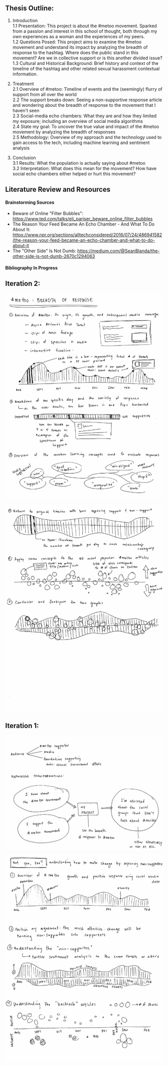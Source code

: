 
## Thesis Outline:

1. Introduction
<br> 1.1 Presentation: This project is about the #metoo movement. Sparked from a passion and interest in this school of thought, both through my own experiences as a woman and the experiences of my peers.
<br> 1.2 Questions Posed: This project aims to examine the #metoo movement and understand its impact by analyzing the breadth of response to the hashtag. Where does the public stand in this movement? Are we in collective support or is this another divided issue?
<br> 1.3 Cultural and Historical Background: Brief history and context of the timeline of the hashtag and other related sexual harassment contextual information.

2. Treatment
<br>2.1 Overview of #metoo: Timeline of events and the (seemingly) flurry of support from all over the world
<br>2.2 The support breaks down: Seeing a non-supportive response article and wondering about the breadth of response to the movement that I haven't seen
<br>2.3 Social-media echo chambers:  What they are and how they limited my exposure; including an overview of social media algorithms
<br>2.4 State my goal: To uncover the true value and impact of the #metoo movement by analyzing the breadth of responses
<br>2.5 Methodology: Overview of my approach and the technology used to gain access to the tech, including machine learning and sentiment analysis

3. Conclusion
<br>3.1 Results: What the population is actually saying about #metoo
<br>3.2 Interpretation: What does this mean for the movement? How have social echo chambers either helped or hurt this movement?


## Literature Review and Resources

#### Brainstorming Sources

* Beware of Online "Filter Bubbles": https://www.ted.com/talks/eli_pariser_beware_online_filter_bubbles
* The Reason Your Feed Became An Echo Chamber - And What To Do About It: https://www.npr.org/sections/alltechconsidered/2016/07/24/486941582/the-reason-your-feed-became-an-echo-chamber-and-what-to-do-about-it
* The "Other Side" Is Not Dumb: https://medium.com/@SeanBlanda/the-other-side-is-not-dumb-2670c1294063


#### Bibliography In Progress

## Iteration 2:

![metoo_2.1](images/metoo_2.1.jpg?raw=true)

![metoo_2.2](images/metoo_2.2.jpg?raw=true)

## Iteration 1:

![metoo_1.1](images/metoo_1.1.jpg?raw=true)

![metoo_1.2](images/metoo_1.2.jpg?raw=true)